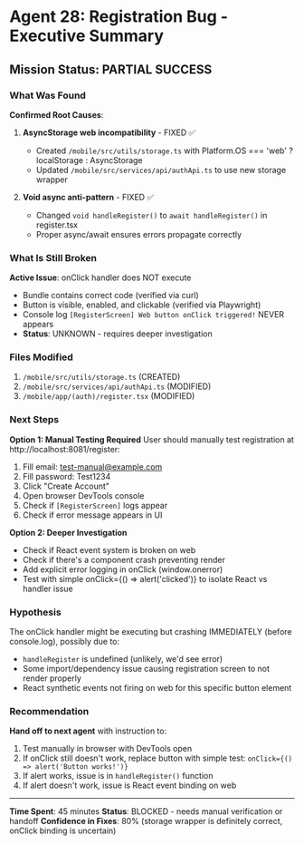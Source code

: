 # Agent 28: Registration Bug - Executive Summary

## Mission Status: PARTIAL SUCCESS

### What Was Found

**Confirmed Root Causes**:
1. **AsyncStorage web incompatibility** - FIXED ✅
   - Created `/mobile/src/utils/storage.ts` with Platform.OS === 'web' ? localStorage : AsyncStorage
   - Updated `/mobile/src/services/api/authApi.ts` to use new storage wrapper

2. **Void async anti-pattern** - FIXED ✅
   - Changed `void handleRegister()` to `await handleRegister()` in register.tsx
   - Proper async/await ensures errors propagate correctly

### What Is Still Broken

**Active Issue**: onClick handler does NOT execute
- Bundle contains correct code (verified via curl)
- Button is visible, enabled, and clickable (verified via Playwright)
- Console log `[RegisterScreen] Web button onClick triggered!` NEVER appears
- **Status**: UNKNOWN - requires deeper investigation

### Files Modified

1. `/mobile/src/utils/storage.ts` (CREATED)
2. `/mobile/src/services/api/authApi.ts` (MODIFIED)
3. `/mobile/app/(auth)/register.tsx` (MODIFIED)

### Next Steps

**Option 1: Manual Testing Required**
User should manually test registration at http://localhost:8081/register:
1. Fill email: test-manual@example.com
2. Fill password: Test1234
3. Click "Create Account"
4. Open browser DevTools console
5. Check if `[RegisterScreen]` logs appear
6. Check if error message appears in UI

**Option 2: Deeper Investigation**
- Check if React event system is broken on web
- Check if there's a component crash preventing render
- Add explicit error logging in onClick (window.onerror)
- Test with simple onClick={() => alert('clicked')} to isolate React vs handler issue

### Hypothesis

The onClick handler might be executing but crashing IMMEDIATELY (before console.log), possibly due to:
- `handleRegister` is undefined (unlikely, we'd see error)
- Some import/dependency issue causing registration screen to not render properly
- React synthetic events not firing on web for this specific button element

### Recommendation

**Hand off to next agent** with instruction to:
1. Test manually in browser with DevTools open
2. If onClick still doesn't work, replace button with simple test: `onClick={() => alert('Button works!')}`
3. If alert works, issue is in `handleRegister()` function
4. If alert doesn't work, issue is React event binding on web

---

**Time Spent**: 45 minutes
**Status**: BLOCKED - needs manual verification or handoff
**Confidence in Fixes**: 80% (storage wrapper is definitely correct, onClick binding is uncertain)
